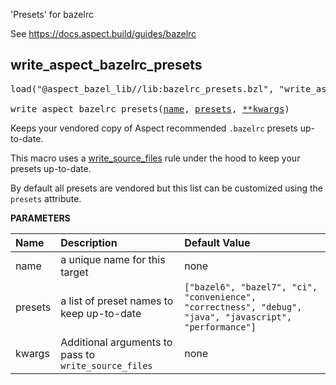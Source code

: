 <!-- Generated with Stardoc: http://skydoc.bazel.build -->

'Presets' for bazelrc

See https://docs.aspect.build/guides/bazelrc

<a id="write_aspect_bazelrc_presets"></a>

## write_aspect_bazelrc_presets

<pre>
load("@aspect_bazel_lib//lib:bazelrc_presets.bzl", "write_aspect_bazelrc_presets")

write_aspect_bazelrc_presets(<a href="#write_aspect_bazelrc_presets-name">name</a>, <a href="#write_aspect_bazelrc_presets-presets">presets</a>, <a href="#write_aspect_bazelrc_presets-kwargs">**kwargs</a>)
</pre>

Keeps your vendored copy of Aspect recommended `.bazelrc` presets up-to-date.

This macro uses a [write_source_files](https://docs.aspect.build/rules/aspect_bazel_lib/docs/write_source_files)
rule under the hood to keep your presets up-to-date.

By default all presets are vendored but this list can be customized using
the `presets` attribute.


**PARAMETERS**


| Name  | Description | Default Value |
| :------------- | :------------- | :------------- |
| <a id="write_aspect_bazelrc_presets-name"></a>name |  a unique name for this target   |  none |
| <a id="write_aspect_bazelrc_presets-presets"></a>presets |  a list of preset names to keep up-to-date   |  `["bazel6", "bazel7", "ci", "convenience", "correctness", "debug", "java", "javascript", "performance"]` |
| <a id="write_aspect_bazelrc_presets-kwargs"></a>kwargs |  Additional arguments to pass to `write_source_files`   |  none |


